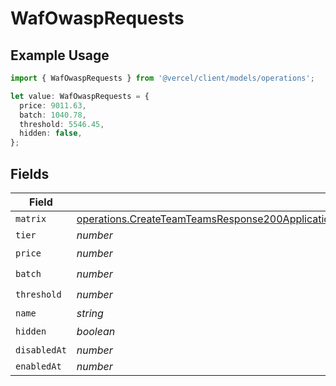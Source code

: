 # WafOwaspRequests

## Example Usage

```typescript
import { WafOwaspRequests } from '@vercel/client/models/operations';

let value: WafOwaspRequests = {
  price: 9011.63,
  batch: 1040.78,
  threshold: 5546.45,
  hidden: false,
};
```

## Fields

| Field        | Type                                                                                                                                                                                                                                   | Required           | Description |
| ------------ | -------------------------------------------------------------------------------------------------------------------------------------------------------------------------------------------------------------------------------------- | ------------------ | ----------- |
| `matrix`     | [operations.CreateTeamTeamsResponse200ApplicationJSONResponseBodyBillingInvoiceItemsWafOwaspRequestsMatrix](../../models/operations/createteamteamsresponse200applicationjsonresponsebodybillinginvoiceitemswafowasprequestsmatrix.md) | :heavy_minus_sign: | N/A         |
| `tier`       | _number_                                                                                                                                                                                                                               | :heavy_minus_sign: | N/A         |
| `price`      | _number_                                                                                                                                                                                                                               | :heavy_check_mark: | N/A         |
| `batch`      | _number_                                                                                                                                                                                                                               | :heavy_check_mark: | N/A         |
| `threshold`  | _number_                                                                                                                                                                                                                               | :heavy_check_mark: | N/A         |
| `name`       | _string_                                                                                                                                                                                                                               | :heavy_minus_sign: | N/A         |
| `hidden`     | _boolean_                                                                                                                                                                                                                              | :heavy_check_mark: | N/A         |
| `disabledAt` | _number_                                                                                                                                                                                                                               | :heavy_minus_sign: | N/A         |
| `enabledAt`  | _number_                                                                                                                                                                                                                               | :heavy_minus_sign: | N/A         |
